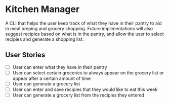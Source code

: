 # Kitchen Manager

A CLI that helps the user keep track of what they have in their pantry to aid in meal preping and grocery shopping. Future implimentations will also suggest recipies based on what is in the pantry, and allow the user to select recipies and generate a shopping list.

## User Stories

- [ ] User can enter what they have in their pantry
- [ ] User can select certain groceries to always appear on the grocery list or appear after a certain amount of time
- [ ] User can generate a grocery list
- [ ] User can enter and save recipies that they would like to eat this week
- [ ] User can generate a grocery list from the recipies they entered
